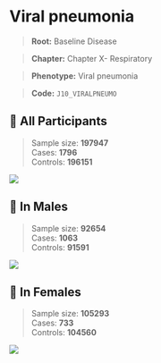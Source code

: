 # Viral pneumonia

> **Root:** Baseline Disease  

> **Chapter:** Chapter X- Respiratory  

> **Phenotype:** Viral pneumonia  

> **Code:** `J10_VIRALPNEUMO`

## 🧪 All Participants  
> Sample size: **197947**  
> Cases: **1796**  
> Controls: **196151**
<img src="/Disease/Figures/ALL/Incidence/J10_VIRALPNEUMO.png"/>
<CsvTable src="/Disease_Data/ALL/Incidence/COX_J10_VIRALPNEUMO.csv" label="🔍 View full results" />

## 👨 In Males  
> Sample size: **92654**  
> Cases: **1063**  
> Controls: **91591**
<img src="/Disease/Figures/Male/Incidence/J10_VIRALPNEUMO.png"/>
<CsvTable src="/Disease_Data/Male/Incidence/COX_J10_VIRALPNEUMO.csv" label="🔍 View full results" />

## 👩 In Females  
> Sample size: **105293**  
> Cases: **733**  
> Controls: **104560**
<img src="/Disease/Figures/Female/Incidence/J10_VIRALPNEUMO.png"/>
<CsvTable src="/Disease_Data/Female/Incidence/COX_J10_VIRALPNEUMO.csv" label="🔍 View full results" />
